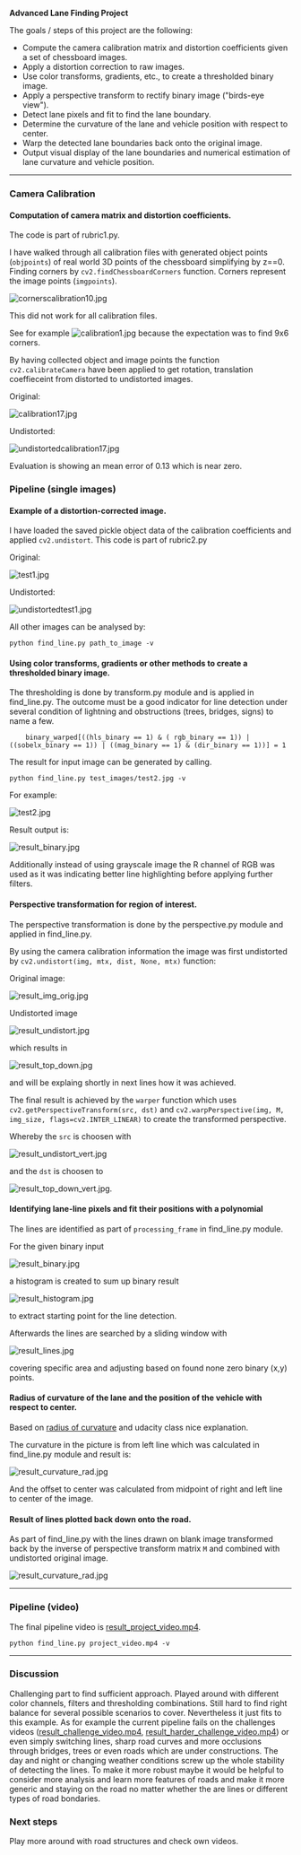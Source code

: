 **Advanced Lane Finding Project**

The goals / steps of this project are the following:

* Compute the camera calibration matrix and distortion coefficients given a set of chessboard images.
* Apply a distortion correction to raw images.
* Use color transforms, gradients, etc., to create a thresholded binary image.
* Apply a perspective transform to rectify binary image ("birds-eye view").
* Detect lane pixels and fit to find the lane boundary.
* Determine the curvature of the lane and vehicle position with respect to center.
* Warp the detected lane boundaries back onto the original image.
* Output visual display of the lane boundaries and numerical estimation of lane curvature and vehicle position.

---

### Camera Calibration

#### Computation of camera matrix and distortion coefficients.

The code is part of rubric1.py.

I have walked through all calibration files with generated object points (`objpoints`) of real world 3D points of the chessboard simplifying by z==0. 
Finding corners by `cv2.findChessboardCorners` function. Corners represent the image points (`imgpoints`).

![cornerscalibration10.jpg](output_images/cornerscalibration10.jpg)

This did not work for all calibration files.

See for example ![calibration1.jpg](camera_cal/calibration1.jpg) because the expectation was to find 9x6 corners.

By having collected object and image points the function `cv2.calibrateCamera` have been applied to get rotation, translation coeffieceint from distorted to undistorted images.

Original:

![calibration17.jpg](camera_cal/calibration17.jpg)

Undistorted:

![undistortedcalibration17.jpg](output_images/undistortedcalibration17.jpg)

Evaluation is showing an mean error of 0.13 which is near zero.

### Pipeline (single images)

#### Example of a distortion-corrected image.

I have loaded the saved pickle object data of the calibration coefficients and applied `cv2.undistort`. This code is part of rubric2.py

Original:

![test1.jpg](test_images/test1.jpg)

Undistorted:

![undistortedtest1.jpg](output_images/undistortedtest1.jpg)

All other images can be analysed by:
```
python find_line.py path_to_image -v
```

#### Using color transforms, gradients or other methods to create a thresholded binary image.

The thresholding is done by transform.py module and is applied in find_line.py. 
The outcome must be a good indicator for line detection under several condition of lightning and obstructions (trees, bridges, signs) to name a few.

```
    binary_warped[((hls_binary == 1) & ( rgb_binary == 1)) | ((sobelx_binary == 1)) | ((mag_binary == 1) & (dir_binary == 1))] = 1
```

The result for input image can be generated by calling.
```
python find_line.py test_images/test2.jpg -v
```
For example:

![test2.jpg](test_images/test2.jpg)

Result output is:

![result_binary.jpg](output_images/result_binary.jpg)

Additionally instead of using grayscale image the R channel of RGB was used as it was indicating better line highlighting before applying further filters.

#### Perspective transformation for region of interest.

The perspective transformation is done by the perspective.py module and applied in find_line.py.

By using the camera calibration information the image was first undistorted by `cv2.undistort(img, mtx, dist, None, mtx)` function:

Original image:

![result_img_orig.jpg](output_images/result_img_orig.jpg)

Undistorted image

![result_undistort.jpg](output_images/result_undistort.jpg)

which results in 

![result_top_down.jpg](output_images/result_top_down.jpg)

and will be explaing shortly in next lines how it was achieved.

The final result is achieved by the `warper` function which uses `cv2.getPerspectiveTransform(src, dst)` and `cv2.warpPerspective(img, M, img_size, flags=cv2.INTER_LINEAR)`
to create the transformed perspective.

Whereby the `src` is choosen with

![result_undistort_vert.jpg](output_images/result_undistort_vert.jpg)

and the `dst` is choosen to

![result_top_down_vert.jpg](output_images/result_top_down_vert.jpg).

#### Identifying lane-line pixels and fit their positions with a polynomial

The lines are identified as part of `processing_frame` in find_line.py module.

For the given binary input

![result_binary.jpg](output_images/result_binary.jpg)

a histogram is created to sum up binary result 

![result_histogram.jpg](output_images/result_histogram.jpg)

to extract starting point for the line detection.

Afterwards the lines are searched by a sliding window with 

![result_lines.jpg](output_images/result_lines.jpg)

covering specific area and adjusting based on found none zero binary (x,y) points.

#### Radius of curvature of the lane and the position of the vehicle with respect to center.

Based on [radius of curvature](http://www.intmath.com/applications-differentiation/8-radius-curvature.php) and udacity class nice explanation.

The curvature in the picture is from left line which was calculated in find_line.py module and result is:

![result_curvature_rad.jpg](output_images/result_curvature_rad.jpg)

And the offset to center was calculated from midpoint of right and left line to center of the image.

#### Result of lines plotted back down onto the road.

As part of find_line.py with the lines drawn on blank image transformed back by the inverse of perspective transform matrix `M` and combined with 
undistorted original image.

![result_curvature_rad.jpg](output_images/result_curvature_rad.jpg)

---

### Pipeline (video)

The final pipeline video is [result_project_video.mp4](./result_project_video.mp4).

```
python find_line.py project_video.mp4 -v
```

---

### Discussion

Challenging part to find sufficient approach. Played around with different color channels, filters and thresholding combinations. Still hard to find right balance
for several possible scenarios to cover. Nevertheless it just fits to this example. As for example the current pipeline fails 
on the challenges videos ([result_challenge_video.mp4](./result_challenge_video.mp4), [result_harder_challenge_video.mp4](./result_harder_challenge_video.mp4)) or even simply switching lines, sharp road curves and more occlusions through 
bridges, trees or even roads which are under constructions. The day and night or changing weather conditions screw up the whole stability of detecting the lines.
To make it more robust maybe it would be helpful to consider more analysis and learn more features of roads and make it more generic and staying on the road no matter
whether the are lines or different types of road bondaries.

### Next steps 

Play more around with road structures and check own videos.